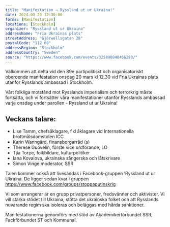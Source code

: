 ```yaml
---
title: "Manifestation – Ryssland ut ur Ukraina!"
date: 2024-03-20 12:30:00
forms: [Manifestation]
locations: [Stockholm]
organizer: "Ryssland ut ur Ukraina"
addressName: "Fria Ukrainas plats"
streetAddress: "Gjörwellsgatan 28"
postalCode: "112 60"
addressRegion: "Stockholm"
addressCountry: "Sweden"
source: "https://www.facebook.com/events/325890840466283/"
---
```

Välkommen att delta vid den 89e partipolitiskt och organisatoriskt oberoende manifestation onsdag 20 mars kl 12.30 vid Fria Ukrainas plats utanför Rysslands ambassad i Stockholm.

Vårt folkliga motstånd mot Rysslands imperialism och terrorkrig måste fortsätta, och vi fortsätter våra manifestationer utanför Rysslands ambassad varje onsdag under parollen - Ryssland ut ur Ukraina!

## Veckans talare:
- Lise Tamm, chefsåklagare, f d åklagare vid Internationella brottmålsdomstolen ICC
- Karin Wanngård, finansborgarråd (s)
- Therese Guovelin, förste vice ordförande, LO
- Tjia Torpe, folkbildare, kulturpolitiker
- Iana Kovalova, ukrainska sångerska och låtskrivare
- Simon Vinge moderator, SSR

Talen kommer också att livesändas i Facebook-gruppen ’Ryssland ut ur Ukraina. De ligger sedan kvar i gruppen https://www.facebook.com/groups/stoppaputinskrig

Vi som arrangerar är en grupp privatpersoner, fredsvänner och aktivister. Vi vill stärka stödet till Ukraina, stötta det ukrainska folket och att Rysslands nuvarande regim ska isoleras och beläggas med hårda sanktioner.

Manifestationerna genomförs med stöd av Akademikerförbundet SSR, Fackförbundet ST och Kommunal.
